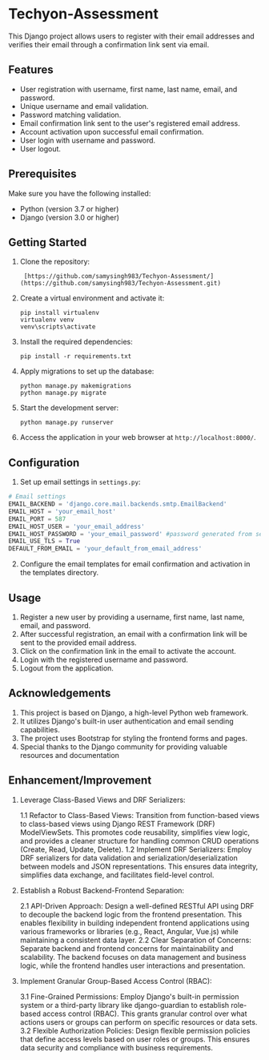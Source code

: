 # Techyon-Assessment
This Django project allows users to register with their email addresses and verifies their email through a confirmation link sent via email.

## Features

- User registration with username, first name, last name, email, and password.
- Unique username and email validation.
- Password matching validation.
- Email confirmation link sent to the user's registered email address.
- Account activation upon successful email confirmation.
- User login with username and password.
- User logout.

## Prerequisites

Make sure you have the following installed:

- Python (version 3.7 or higher)
- Django (version 3.0 or higher)


## Getting Started

1. Clone the repository:
   ```
    [https://github.com/samysingh983/Techyon-Assessment/](https://github.com/samysingh983/Techyon-Assessment.git)
   ```

2. Create a virtual environment and activate it:
   ```
   pip install virtualenv
   virtualenv venv
   venv\scripts\activate
   ```

3. Install the required dependencies:
   ```
   pip install -r requirements.txt
   ```

4. Apply migrations to set up the database:
   ```
   python manage.py makemigrations
   python manage.py migrate
   ```

5. Start the development server:
   ```
   python manage.py runserver
   ```

6. Access the application in your web browser at `http://localhost:8000/`.

## Configuration

1. Set up email settings in `settings.py`:

```python
# Email settings
EMAIL_BACKEND = 'django.core.mail.backends.smtp.EmailBackend'
EMAIL_HOST = 'your_email_host'
EMAIL_PORT = 587
EMAIL_HOST_USER = 'your_email_address'
EMAIL_HOST_PASSWORD = 'your_email_password' #password generated from security page on manage account section of your email account(search for "App Password")
EMAIL_USE_TLS = True
DEFAULT_FROM_EMAIL = 'your_default_from_email_address'
```

2. Configure the email templates for email confirmation and activation in the templates directory.

## Usage
1. Register a new user by providing a username, first name, last name, email, and password.
2. After successful registration, an email with a confirmation link will be sent to the provided email address.
3. Click on the confirmation link in the email to activate the account.
4. Login with the registered username and password.
5. Logout from the application.


## Acknowledgements
1. This project is based on Django, a high-level Python web framework.
2. It utilizes Django's built-in user authentication and email sending capabilities.
3. The project uses Bootstrap for styling the frontend forms and pages.
4. Special thanks to the Django community for providing valuable resources and documentation


## Enhancement/Improvement
1. Leverage Class-Based Views and DRF Serializers:
   
   1.1 Refactor to Class-Based Views:
      Transition from function-based views to class-based views using Django REST Framework (DRF) ModelViewSets. This promotes code reusability, simplifies view logic, and provides a           cleaner structure for handling common CRUD operations (Create, Read, Update, Delete).
   1.2 Implement DRF Serializers:
         Employ DRF serializers for data validation and serialization/deserialization between models and JSON representations. This ensures data integrity, simplifies data exchange, and           facilitates field-level control.

2. Establish a Robust Backend-Frontend Separation:

   2.1 API-Driven Approach:
         Design a well-defined RESTful API using DRF to decouple the backend logic from the frontend presentation. This enables flexibility in building independent frontend applications          using various frameworks or libraries (e.g., React, Angular, Vue.js) while maintaining a consistent data layer.
   2.2 Clear Separation of Concerns:
         Separate backend and frontend concerns for maintainability and scalability. The backend focuses on data management and business logic, while the frontend handles user                     interactions and presentation.

3. Implement Granular Group-Based Access Control (RBAC):

   3.1 Fine-Grained Permissions:
         Employ Django's built-in permission system or a third-party library like django-guardian to establish role-based access control (RBAC). This grants granular control over what             actions users or groups can perform on specific resources or data sets.
   3.2 Flexible Authorization Policies:
         Design flexible permission policies that define access levels based on user roles or groups. This ensures data security and compliance with business requirements.
   
